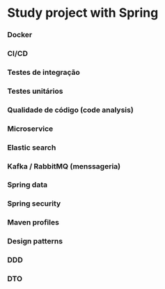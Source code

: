 # Study project with Spring

### Docker
### CI/CD
### Testes de integração
### Testes unitários
### Qualidade de código (code analysis)
### Microservice
### Elastic search
### Kafka / RabbitMQ (menssageria)
### Spring data
### Spring security
### Maven profiles
### Design patterns
### DDD
### DTO
